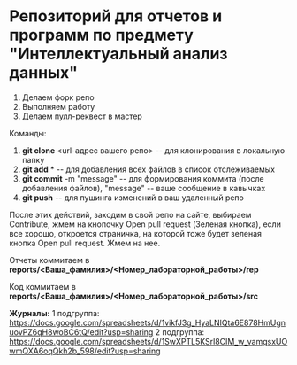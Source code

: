 # Репозиторий для отчетов и программ по предмету "Интеллектуальный анализ данных"

1. Делаем форк репо
1. Выполняем работу
1. Делаем пулл-реквест в мастер

Команды:
1. **git clone** <url-адрес вашего репо> -- для клонирования в локальную папку
1. **git add** * -- для добавления всех файлов в список отслеживаемых
1. **git commit** -m "message" -- для формирования коммита (после добавления файлов), "message" -- ваше сообщение в кавычках
1. **git push** -- для пушинга изменений в ваш удаленный репо

После этих действий, заходим в свой репо на сайте, выбираем Contribute, жмем на кнопочку Open pull request (Зеленая кнопка), если все хорошо, откроется страничка, на которой тоже будет зеленая кнопка Open pull request. Жмем на нее.

Отчеты коммитаем в **reports/<Ваша_фамилия>/<Номер_лабораторной_работы>/rep**

Код коммитаем в **reports/<Ваша_фамилия>/<Номер_лабораторной_работы>/src**

**Журналы:**
1 подгруппа:
https://docs.google.com/spreadsheets/d/1vikfJ3g_HyaLNlQta6E878HmUgnuovPZ6qH8woBC6tQ/edit?usp=sharing
2 подгруппа:
https://docs.google.com/spreadsheets/d/1SwXPTL5KSrl8CIM_w_vamgsxUOwmQXA6oqQkh2b_598/edit?usp=sharing





